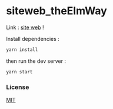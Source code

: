 # siteweb_theElmWay

Link : [site web](http://nabilghedjati.com) !

Install dependencies :

```sh
yarn install
```

then run the dev server :

```sh
yarn start
```

### License

[MIT](LICENSE.md)
